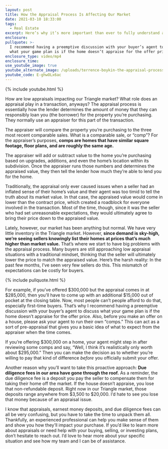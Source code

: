 ```yaml
---
layout: post
title: How the Appraisal Process Is Affecting Our Market
date: 2021-03-10 18:33:00
tags:
  - Real Estate
excerpt: Here’s why it’s more important than ever to fully understand appraisals.
enclosure:
pullquote: >-
  I recommend having a preemptive discussion with your buyer’s agent to discuss
  what your game plan is if the home doesn’t appraise for the offer price.
enclosure_type: video/mp4
enclosure_time:
use_youtube_image: true
youtube_alternate_image: /uploads/terrence-boykin-the-appraisal-process-yt.jpg
youtube_code: E-ghwOLx6ac
---
```

{% include youtube.html %}

How are low appraisals impacting our Triangle market? What role does an appraisal play in a transaction, anyways? The appraisal process is essentially how the lender determines the amount of money that they can responsibly loan you (the borrower) for the property you’re purchasing. They normally use an appraiser for this part of the transaction.&nbsp;

The appraiser will compare the property you’re purchasing to the three most recent comparable sales. What is a comparable sale, or “comp”? For the appraiser’s purposes, **comps are homes that have similar square footage, floor plans, and are roughly the same age.&nbsp;**

The appraiser will add or subtract value to the home you’re purchasing based on upgrades, additions, and even the home’s location within its subdivision. Once the appraiser runs those numbers and determines the appraised value, they then tell the lender how much they’re able to lend you for the home.&nbsp;

Traditionally, the appraisal only ever caused issues when a seller had an inflated sense of their home’s value and their agent was too timid to tell the truth about its market value. In that case, the appraised value would come in lower than the contract price, which created a roadblock for everyone involved in the transaction. Most of the time, though, since it was the seller who had set unreasonable expectations, they would ultimately agree to bring their price down to the appraised value.&nbsp;

Lately, however, our market has been anything but normal. We have very little inventory in the Triangle market. However, **since demand is sky-high, we’re seeing sellers knowingly list their homes at prices that’s much higher than market value.** That’s where we start to have big problems with the appraisal process. Many buyers are still approaching low appraisal situations with a traditional mindset, thinking that the seller will ultimately lower the price to match the appraised value. Here’s the harsh reality: In the past few months, I’ve seen very few sellers do this. This mismatch of expectations can be costly for buyers.&nbsp;

{% include pullquote.html %}

For example, if you’ve offered $300,000 but the appraisal comes in at $285,000, then you’ll have to come up with an additional $15,000 out of pocket at the closing table. Now, most people can’t people afford to do that, especially first-time buyers. That’s why I recommend having a preemptive discussion with your buyer’s agent to discuss what your game plan is if the home doesn’t appraise for the offer price. Also, before you make an offer on a house, please ask your agent to run their own “comps.” This can act as a sort of pre-appraisal that gives you a basic idea of what to expect from the appraiser when the time comes.&nbsp;

If you’re offering $300,000 on a home, your agent might step in after reviewing some comps and say, “Well, I think it’s realistically only worth about $295,000.” Then you can make the decision as to whether you’re willing to pay that kind of difference *before* you officially submit your offer.&nbsp;

Another reason why you’ll want to take this proactive approach: **Due diligence fees in our area have gone through the roof.** As a reminder, the due diligence fee is a deposit you pay the seller to compensate them for taking their home off the market. If the house doesn’t appraise, you lose that non-refundable deposit. Right now in our Triangle market, those deposits range anywhere from $3,500 to $20,000. I’d hate to see you lose that money because of an appraisal issue.&nbsp;

I know that appraisals, earnest money deposits, and due diligence fees can all be very confusing, but you have to take the time to unpack them all. Thankfully, an experienced professional can help you make sense of them and show you how they’ll impact your purchase. If you’d like to learn more about appraisals or need help with your buying, selling, or investing plans, don’t hesitate to reach out. I’d love to hear more about your specific situation and see how my team and I can be of assistance.
